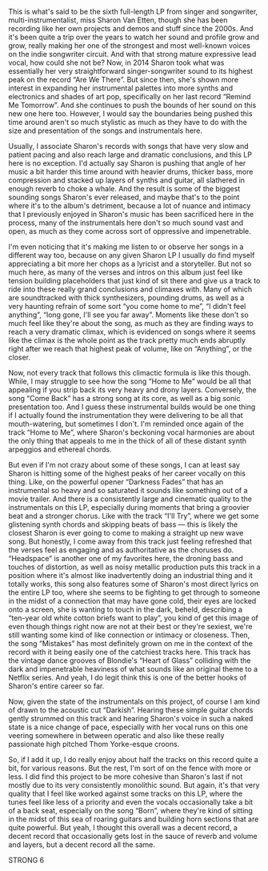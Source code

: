 This is what's said to be the sixth full-length LP from singer and songwriter, multi-instrumentalist, miss Sharon Van Etten, though she has been recording like her own projects and demos and stuff since the 2000s. And it's been quite a trip over the years to watch her sound and profile grow and grow, really making her one of the strongest and most well-known voices on the indie songwriter circuit. And with that strong mature expressive lead vocal, how could she not be? Now, in 2014 Sharon took what was essentially her very straightforward singer-songwriter sound to its highest peak on the record “Are We There”. But since then, she's shown more interest in expanding her instrumental palettes into more synths and electronics and shades of art pop, specifically on her last record “Remind Me Tomorrow”. And she continues to push the bounds of her sound on this new one here too. However, I would say the boundaries being pushed this time around aren't so much stylistic as much as they have to do with the size and presentation of the songs and instrumentals here.

Usually, I associate Sharon's records with songs that have very slow and patient pacing and also reach large and dramatic conclusions, and this LP here is no exception. I'd actually say Sharon is pushing that angle of her music a bit harder this time around with heavier drums, thicker bass, more compression and stacked up layers of synths and guitar, all slathered in enough reverb to choke a whale. And the result is some of the biggest sounding songs Sharon's ever released, and maybe that's to the point where it's to the album's detriment, because a lot of nuance and intimacy that I previously enjoyed in Sharon's music has been sacrificed here in the process, many of the instrumentals here don't so much sound vast and open, as much as they come across sort of oppressive and impenetrable.

I'm even noticing that it's making me listen to or observe her songs in a different way too, because on any given Sharon LP I usually do find myself appreciating a bit more her chops as a lyricist and a storyteller. But not so much here, as many of the verses and intros on this album just feel like tension building placeholders that just kind of sit there and give us a track to ride into these really grand conclusions and climaxes with. Many of which are soundtracked with thick synthesizers, pounding drums, as well as a very haunting refrain of some sort “you come home to me”, “I didn't feel anything”, “long gone, I'll see you far away”. Moments like these don't so much feel like they're about the song, as much as they are finding ways to reach a very dramatic climax, which is evidenced on songs where it seems like the climax is the whole point as the track pretty much ends abruptly right after we reach that highest peak of volume, like on “Anything”, or the closer.

Now, not every track that follows this climactic formula is like this though. While, I may struggle to see how the song “Home to Me” would be all that appealing if you strip back its very heavy and drony layers. Conversely, the song “Come Back” has a strong song at its core, as well as a big sonic presentation too. And I guess these instrumental builds would be one thing if I actually found the instrumentation they were delivering to be all that mouth-watering, but sometimes I don't. I'm reminded once again of the track “Home to Me”, where Sharon's beckoning vocal harmonies are about the only thing that appeals to me in the thick of all of these distant synth arpeggios and ethereal chords.

But even if I'm not crazy about some of these songs, I can at least say Sharon is hitting some of the highest peaks of her career vocally on this thing. Like, on the powerful opener “Darkness Fades” that has an instrumental so heavy and so saturated it sounds like something out of a movie trailer. And there is a consistently large and cinematic quality to the instrumentals on this LP, especially during moments that bring a groovier beat and a stronger chorus. Like with the track “I'll Try”, where we get some glistening synth chords and skipping beats of bass — this is likely the closest Sharon is ever going to come to making a straight up new wave song. But honestly, I come away from this track just feeling refreshed that the verses feel as engaging and as authoritative as the choruses do. “Headspace” is another one of my favorites here, the droning bass and touches of distortion, as well as noisy metallic production puts this track in a position where it's almost like inadvertently doing an industrial thing and it totally works, this song also features some of Sharon's most direct lyrics on the entire LP too, where she seems to be fighting to get through to someone in the midst of a connection that may have gone cold, their eyes are locked onto a screen, she is wanting to touch in the dark, beheld, describing a “ten-year old white cotton briefs want to play”, you kind of get this image of even though things right now are not at their best or they're sexiest, we're still wanting some kind of like connection or intimacy or closeness. Then, the song “Mistakes” has most definitely grown on me in the context of the record with it being easily one of the catchiest tracks here. This track has the vintage dance grooves of Blondie's “Heart of Glass” colliding with the dark and impenetrable heaviness of what sounds like an original theme to a Netflix series. And yeah, I do legit think this is one of the better hooks of Sharon's entire career so far.

Now, given the state of the instrumentals on this project, of course I am kind of drawn to the acoustic cut “Darkish”. Hearing these simple guitar chords gently strummed on this track and hearing Sharon's voice in such a naked state is a nice change of pace, especially with her vocal runs on this one veering somewhere in between operatic and also like these really passionate high pitched Thom Yorke-esque croons.

So, if I add it up, I do really enjoy about half the tracks on this record quite a bit, for various reasons. But the rest, I'm sort of on the fence with more or less. I did find this project to be more cohesive than Sharon's last if not mostly due to its very consistently monolithic sound. But again, it's that very quality that I feel like worked against some tracks on this LP, where the tunes feel like less of a priority and even the vocals occasionally take a bit of a back seat, especially on the song “Born”, where they're kind of sitting in the midst of this sea of roaring guitars and building horn sections that are quite powerful. But yeah, I thought this overall was a decent record, a decent record that occasionally gets lost in the sauce of reverb and volume and layers, but a decent record all the same.

STRONG 6
